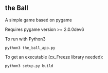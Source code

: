 ## the Ball

A simple game based on pygame

Requires pygame version >= 2.0.0dev6

To run with Python3
```
python3 the_ball_app.py
```

To get an executable (cx_Freeze library needed):
```
python3 setup.py build
```